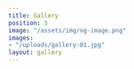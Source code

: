 ```yaml
---
title: Gallery
position: 5
image: "/assets/img/og-image.png"
images:
- "/uploads/gallery-01.jpg"
layout: gallery
---
```


